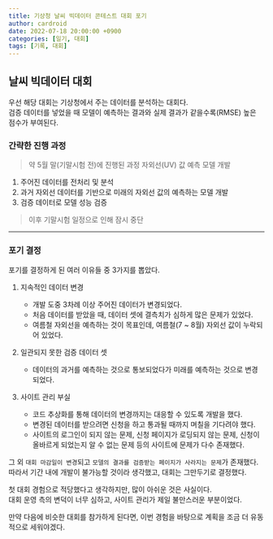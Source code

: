 ```yaml
---
title: 기상청 날씨 빅데이터 콘테스트 대회 포기
author: cardroid
date: 2022-07-18 20:00:00 +0900
categories: [일기, 대회]
tags: [기록, 대회]
---
```


## 날씨 빅데이터 대회

우선 해당 대회는 기상청에서 주는 데이터를 분석하는 대회다.   
검증 데이터를 넣었을 때 모델이 예측하는 결과와 실제 결과가 같을수록(RMSE) 높은 점수가 부여된다.

### 간략한 진행 과정

> 약 5월 말(기말시험 전)에 진행된 과정
> 자외선(UV) 값 예측 모델 개발

1. 주어진 데이터를 전처리 및 분석
2. 과거 자외선 데이터를 기반으로 미래의 자외선 값의 예측하는 모델 개발
3. 검증 데이터로 모델 성능 검증

> 이후 기말시험 일정으로 인해 잠시 중단

-----

### 포기 결정

포기를 결정하게 된 여러 이유들 중 3가지를 뽑았다.

1. 지속적인 데이터 변경
    - 개발 도중 3차례 이상 주어진 데이터가 변경되었다.
    - 처음 데이터를 받았을 때, 데이터 셋에 결측치가 심하게 많은 문제가 있었다.
    - 여름철 자외선을 예측하는 것이 목표인데, 여름철(7 ~ 8월) 자외선 값이 누락되어 있었다.

2. 일관되지 못한 검증 데이터 셋
    - 데이터의 과거를 예측하는 것으로 통보되었다가 미래를 예측하는 것으로 변경되었다.

3. 사이트 관리 부실
    - 코드 추상화를 통해 데이터의 변경까지는 대응할 수 있도록 개발을 했다.
    - 변경된 데이터를 받으려면 신청을 하고 통과될 때까지 며칠을 기다려야 했다.
    - 사이트의 로그인이 되지 않는 문제, 신청 페이지가 로딩되지 않는 문제, 신청이 올바르게 되었는지 알 수 없는 문제 등의 사이트에 문제가 다수 존재했다.

그 외 `대회 마감일이 변경`되고 `모델의 결과를 검증받는 페이지가 사라지는 문제`가 존재했다.   
따라서 기간 내에 개발이 불가능할 것이라 생각했고, 대회는 그만두기로 결정했다.

첫 대회 경험으로 적당했다고 생각하지만, 많이 아쉬운 것은 사실이다.   
대회 운영 측의 변덕이 너무 심하고, 사이트 관리가 제일 불만스러운 부분이었다.

만약 다음에 비슷한 대회를 참가하게 된다면, 이번 경험을 바탕으로 계획을 조금 더 유동적으로 세워야겠다.
